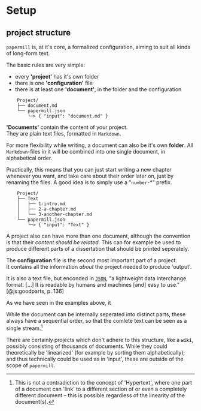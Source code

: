 # Setup

## project structure

`papermill` is, at it's core, a formalized configuration, aiming to suit all kinds of long-form text.

The basic rules are very simple:

* every **'project'** has it's own folder
* there is one **'configuration'** file
* there is at least one **'document'**, in the folder and the configuration

```
    Project/
    ├── document.md
    └── papermill.json
        └─> { "input": "document.md" }
```

**'Documents'** contain the content of your project. \
They are plain text files, formatted in `Markdown`. 

For more flexibility while writing, a document can also be it's own **folder**. 
All `Markdown`-files in it will be combined
into one single document, in alphabetical order.

Practically, this means that you can just start writing a new chapter whenever you want, and take care about their order later on, just by renaming the files. A good idea is to simply use a "`number`-*" prefix.

```
    Project/
    ├── Text
    │   ├── 1-intro.md
    │   ├── 2-a-chapter.md
    │   └── 3-another-chapter.md
    └── papermill.json
        └─> { "input": "Text" }
```

A project also can have more than one document, although the convention is that their *content should be related*. 
This can for example be used to produce different parts of a dissertation that should be printed seperately.


The **configuration** file is the second most important part of a project. \
It contains all the information *about* the project needed to produce 'output'.

It is also a text file, but enconded in [`JSON`](http://www.JSON.org/), 
"a lightweight data interchange format. […] It is readable by humans and machines [and] easy to use." [@js:goodparts, p. 136]



As we have seen in the examples above, it 

While the document can be internally seperated into distinct parts, these always have a sequential order, so that the comlete text can be seen as a single stream.[^fn-linearhypertext]

[^fn-linearhypertext]: This is not a contradiction to the concept of 'Hypertext', where one part of a document can 'link' to a different section of or even a completely different document – this is possible regardless of the linearity of the document(s).

There are certainly projects which don't adhere to this structure, like a **`wiki`**, possibly consisting of thousands of documents. 
While they could theoretically be 'linearized' (for example by sorting them alphabetically); 
and thus technically could be used as in 'input', these are outside of the scope of `papermill`.
